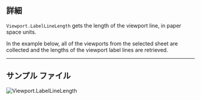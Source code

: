 ## 詳細
`Viewport.LabelLineLength` gets the length of the viewport line, in paper space units.

In the example below, all of the viewports from the selected sheet are collected and the lengths of the viewport label lines are retrieved.
___
## サンプル ファイル

![Viewport.LabelLineLength](./Revit.Elements.Viewport.LabelLineLength_img.jpg)
